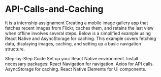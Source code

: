 # API-Calls-and-Caching
It is a internship assignament
Creating a mobile image gallery app that fetches recent images from Flickr, caches them, and retains the last view when offline involves several steps. Below is a simplified example using React Native and AsyncStorage for caching. This example covers fetching data, displaying images, caching, and setting up a basic navigation structure.

Step-by-Step Guide
Set up your React Native environment.
Install necessary packages:
React Navigation for navigation.
Axios for API calls.
AsyncStorage for caching.
React Native Elements for UI components.
